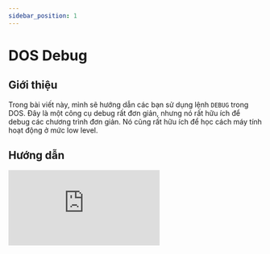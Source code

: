 ```yaml
---
sidebar_position: 1
---
```


# DOS Debug

## Giới thiệu
Trong bài viết này, mình sẽ hướng dẫn các bạn sử dụng lệnh `DEBUG` trong DOS. Đây là một công cụ debug rất đơn giản, nhưng nó rất hữu ích để debug các chương trình đơn giản. Nó cũng rất hữu ích để học cách máy tính hoạt động ở mức low level.

## Hướng dẫn

<iframe class="video"
    src="https://www.youtube.com/embed/m4hBjXFn-tk" 
    title="YouTube video player" 
    frameborder="0" 
    allow="accelerometer; autoplay; clipboard-write; encrypted-media; gyroscope; picture-in-picture; web-share" allowfullscreen>
</iframe>